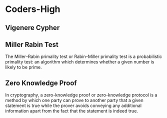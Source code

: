 # Coders-High
## Vigenere Cypher 

## Miller Rabin Test
The Miller–Rabin primality test or Rabin–Miller primality test is a probabilistic primality test: an algorithm which determines whether a given number is likely to be prime.

## Zero Knowledge Proof
In cryptography, a zero-knowledge proof or zero-knowledge protocol is a method by which one party can prove to another party that a given statement is true while the prover avoids conveying any additional information apart from the fact that the statement is indeed true.
